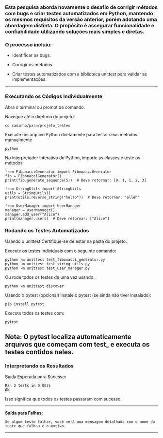 ### Esta pesquisa aborda novamente o desafio de corrigir métodos com bugs e criar testes automatizados em Python, mantendo os mesmos requisitos da versão anterior, porém adotando uma abordagem distinta. O propósito é assegurar funcionalidade e confiabilidade utilizando soluções mais simples e diretas.


### O processo incluiu:
* Identificar os bugs.

* Corrigir os métodos.

* Criar testes automatizados com a biblioteca unittest para validar as implementações.

---
### Executando os Códigos Individualmente
Abra o terminal ou prompt de comando.

Navegue até o diretório do projeto:
```
cd caminho/para/projeto_testes
```
Execute um arquivo Python diretamente para testar seus métodos manualmente
```
python
```
No interpretador interativo do Python, importe as classes e teste os métodos:
```
from FibonacciGenerator import FibonacciGenerator
fib = FibonacciGenerator()
print(fib.generate_sequence(5))  # Deve retornar: [0, 1, 1, 2, 3]

from StringUtils import StringUtils
utils = StringUtils()
print(utils.reverse_string("hello"))  # Deve retornar: "olleh"

from UserManager import UserManager
manager = UserManager()
manager.add_user("Alice")
print(manager.users)  # Deve retornar: ["Alice"]
```
### Rodando os Testes Automatizados
Usando o unittest
Certifique-se de estar na pasta do projeto.

Execute os testes individuais com o seguinte comando:
```
python -m unittest test_fibonacci_generator.py
python -m unittest test_string_utils.py
python -m unittest test_user_manager.py
```
Ou rode todos os testes de uma vez usando:

```
python -m unittest discover
```

Usando o pytest (opcional)
Instale o pytest (se ainda não tiver instalado):

```
pip install pytest
```
Execute todos os testes com:
```
pytest
```
**Nota:** O pytest localiza automaticamente arquivos que começam com test_ e executa os testes contidos neles.
---
### Interpretando os Resultados
Saída Esperada para Sucesso:
```
Ran 2 tests in 0.003s
OK
```
Isso significa que todos os testes passaram com sucesso.

---
**Saída para Falhas:** 

    Se algum teste falhar, você verá uma mensagem detalhada com o nome do teste que falhou e o motivo.
---





